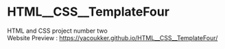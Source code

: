 # HTML__CSS__TemplateFour
HTML and CSS project number two </br>
Website Preview : https://yacoukker.github.io/HTML__CSS__TemplateFour/
